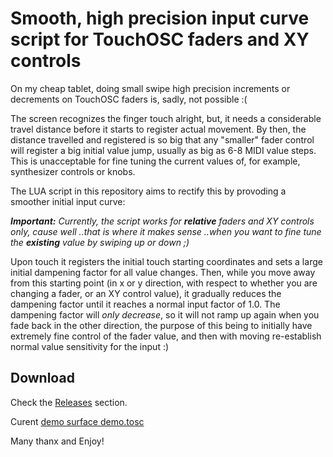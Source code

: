 # Smooth, high precision input curve script for TouchOSC faders and XY controls

On my cheap tablet, doing small swipe high precision increments or decrements on
TouchOSC faders is, sadly, not possible :(

The screen recognizes the finger touch alright, but, it needs a considerable
travel distance before it starts to register actual movement. By then, the
distance travelled and registered is so big that any "smaller" fader control
will register a big initial value jump, usually as big as 6-8 MIDI value
steps. This is unacceptable for fine tuning the current values of, for example,
synthesizer controls or knobs.

The LUA script in this repository aims to rectify this by provoding a smoother
initial input curve:

***Important:** Currently, the script works for **relative** faders and XY
controls only, cause well ..that is where it makes sense ..when you want to fine
tune the **existing** value by swiping up or down ;)*

Upon touch it registers the initial touch starting coordinates and sets a large
initial dampening factor for all value changes. Then, while you move away from
this starting point (in x or y direction, with respect to whether you are
changing a fader, or an XY control value), it gradually reduces the dampening
factor until it reaches a normal input factor of 1.0. The dampening factor will
*only decrease*, so it will not ramp up again when you fade back in the other
direction, the purpose of this being to initially have extremely fine control of
the fader value, and then with moving re-establish normal value sensitivity for
the input :)

## Download

Check the
[Releases](https://github.com/bobbadshy/touchosc_luascript_smooth_input_curve/releases)
section.

Curent [demo surface demo.tosc](https://github.com/bobbadshy/touchosc_luascript_smooth_input_curve/raw/refs/heads/main/demo.tosc)

Many thanx and Enjoy!
